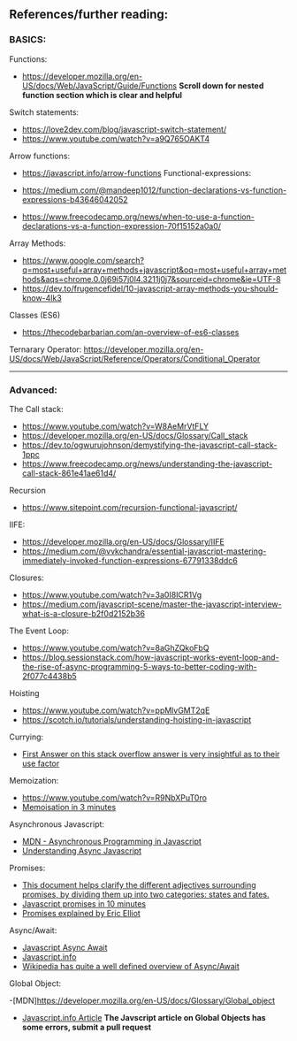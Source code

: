 ## References/further reading:

### BASICS:

Functions:

- https://developer.mozilla.org/en-US/docs/Web/JavaScript/Guide/Functions
  **Scroll down for nested function section which is clear and helpful**

Switch statements:

- https://love2dev.com/blog/javascript-switch-statement/
- https://www.youtube.com/watch?v=a9Q765OAKT4

Arrow functions:

- https://javascript.info/arrow-functions
  Functional-expressions:

- https://medium.com/@mandeep1012/function-declarations-vs-function-expressions-b43646042052
- https://www.freecodecamp.org/news/when-to-use-a-function-declarations-vs-a-function-expression-70f15152a0a0/

Array Methods:

- https://www.google.com/search?q=most+useful+array+methods+javascript&oq=most+useful+array+methods&aqs=chrome.0.0j69i57j0l4.3211j0j7&sourceid=chrome&ie=UTF-8
- https://dev.to/frugencefidel/10-javascript-array-methods-you-should-know-4lk3

Classes (ES6)

- https://thecodebarbarian.com/an-overview-of-es6-classes

Ternarary Operator:
https://developer.mozilla.org/en-US/docs/Web/JavaScript/Reference/Operators/Conditional_Operator

---

### Advanced:

The Call stack:

- https://www.youtube.com/watch?v=W8AeMrVtFLY
- https://developer.mozilla.org/en-US/docs/Glossary/Call_stack
- https://dev.to/ogwurujohnson/demystifying-the-javascript-call-stack-1ppc
- https://www.freecodecamp.org/news/understanding-the-javascript-call-stack-861e41ae61d4/

Recursion

- https://www.sitepoint.com/recursion-functional-javascript/

IIFE:

- https://developer.mozilla.org/en-US/docs/Glossary/IIFE
- https://medium.com/@vvkchandra/essential-javascript-mastering-immediately-invoked-function-expressions-67791338ddc6

Closures:

- https://www.youtube.com/watch?v=3a0I8ICR1Vg
- https://medium.com/javascript-scene/master-the-javascript-interview-what-is-a-closure-b2f0d2152b36

The Event Loop:

- https://www.youtube.com/watch?v=8aGhZQkoFbQ
- https://blog.sessionstack.com/how-javascript-works-event-loop-and-the-rise-of-async-programming-5-ways-to-better-coding-with-2f077c4438b5

Hoisting

- https://www.youtube.com/watch?v=ppMlvGMT2qE
- https://scotch.io/tutorials/understanding-hoisting-in-javascript

Currying:

- [First Answer on this stack overflow answer is very insightful as to their use factor](https://softwareengineering.stackexchange.com/questions/185585/what-is-the-advantage-of-currying)

Memoization:

- https://www.youtube.com/watch?v=R9NbXPuT0ro
- [Memoisation in 3 minutes](https://codeburst.io/understanding-memoization-in-3-minutes-2e58daf33a19)

Asynchronous Javascript:

- [MDN - Asynchronous Programming in Javascript](https://developer.mozilla.org/en-US/docs/Learn/JavaScript/Asynchronous)
- [Understanding Async Javascript](https://blog.bitsrc.io/understanding-asynchronous-javascript-the-event-loop-74cd408419ff)

Promises:

- [This document helps clarify the different adjectives surrounding promises, by dividing them up into two categories: states and fates.](https://github.com/domenic/promises-unwrapping/blob/master/docs/states-and-fates.md)
- [Javascript promises in 10 minutes](https://www.youtube.com/watch?v=DHvZLI7Db8E&t=368s)
- [Promises explained by Eric Elliot](https://medium.com/javascript-scene/master-the-javascript-interview-what-is-a-promise-27fc71e77261)

Async/Await:

- [Javascript Async Await](https://www.youtube.com/watch?v=V_Kr9OSfDeU&feature=youtu.be)
- [Javascript.info](https://javascript.info/async-await)
- [Wikipedia has quite a well defined overview of Async/Await](https://en.wikipedia.org/wiki/Async/await)

Global Object:

-[MDN]https://developer.mozilla.org/en-US/docs/Glossary/Global_object

- [Javascript.info Article](https://javascript.info/global-object)
  **The Javscript article on Global Objects has some errors, submit a pull request**
